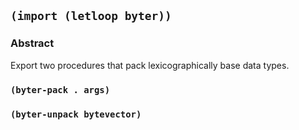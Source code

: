 ## `(import (letloop byter))`

### Abstract

Export two procedures that pack lexicographically base data types.

### `(byter-pack . args)`

### `(byter-unpack bytevector)`
